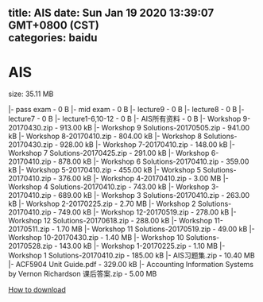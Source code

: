 
title: AIS
date: Sun Jan 19 2020 13:39:07 GMT+0800 (CST)    
categories: baidu
---

# AIS
size: 35.11 MB
 
 
|- pass exam - 0 B
|- mid exam - 0 B
|- lecture9 - 0 B
|- lecture8 - 0 B
|- lecture7 - 0 B
|- lecture1-6,10-12 - 0 B
|- AIS所有资料 - 0 B
|- Workshop 9-20170430.zip - 913.00 kB
|- Workshop 9 Solutions-20170505.zip - 941.00 kB
|- Workshop 8-20170410.zip - 804.00 kB
|- Workshop 8 Solutions-20170430.zip - 928.00 kB
|- Workshop 7-20170410.zip - 148.00 kB
|- Workshop 7 Solutions-20170425.zip - 291.00 kB
|- Workshop 6-20170410.zip - 878.00 kB
|- Workshop 6 Solutions-20170410.zip - 359.00 kB
|- Workshop 5-20170410.zip - 455.00 kB
|- Workshop 5 Solutions-20170410.zip - 376.00 kB
|- Workshop 4-20170410.zip - 3.00 MB
|- Workshop 4 Solutions-20170410.zip - 743.00 kB
|- Workshop 3-20170410.zip - 689.00 kB
|- Workshop 3 Solutions-20170410.zip - 263.00 kB
|- Workshop 2-20170225.zip - 2.70 MB
|- Workshop 2 Solutions-20170410.zip - 749.00 kB
|- Workshop 12-20170519.zip - 278.00 kB
|- Workshop 12 Solutions-20170618.zip - 288.00 kB
|- Workshop 11-20170511.zip - 1.70 MB
|- Workshop 11 Solutions-20170519.zip - 49.00 kB
|- Workshop 10-20170430.zip - 1.40 MB
|- Workshop 10 Solutions-20170528.zip - 143.00 kB
|- Workshop 1-20170225.zip - 1.10 MB
|- Workshop 1 Solutions-20170410.zip - 185.00 kB
|- AIS习题集.zip - 10.40 MB
|- ACF5904 Unit Guide.pdf - 329.00 kB
|- Accounting Information Systems by Vernon Richardson 课后答案.zip - 5.00 MB

[How to download](https://bpcam.bemobtrk.com/go/2ceec3aa-1ca2-46d6-b9ff-aaa5c184517c?jno=2955)